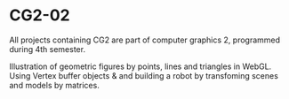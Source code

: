 CG2-02
======

All projects containing CG2 are part of computer graphics 2, programmed during 4th semester.

Illustration of geometric figures by points, lines and triangles in WebGL. Using Vertex buffer objects &amp; and 
building a robot by transfoming scenes and models by matrices.

